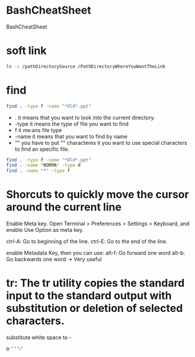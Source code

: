 # BashCheatSheet
BashCheatSheet

# soft link

``` bash
ln -s /pathDirectorySource /PathDirectoryWhereYouWantTheLink
```

# find

``` bash
find . -type f -name "*Old*.ppt"
```

- .       it means that you want to look into the current directory.
- -type   it means the type of file you want to find
- f       it me:ans file type
- -name   it means that you want to find by name
- ""      you have to put "" characteres it you want to use special characters to find an specific file.

``` bash
find . -type f -name "*Old*.ppt"
find . -name *NORMA* -type d
find . -name "*" -type f
```

# Shorcuts to quickly move the cursor around the current line

Enable Meta key. Open Terminal > Preferences > Settings > Keyboard, and enable Use Option as meta key.

ctrl-A: Go to beginning of the line.
ctrl-E:	Go to the end of the line.

enable Metadata Key, then you can use:
alt-f: Go forward one word
alt-b: Go backwards one word	-> Very useful

# tr: The tr utility copies the standard input to the standard output with substitution or deletion of selected characters.

substitute white space to -  

tr ' ' '-'


